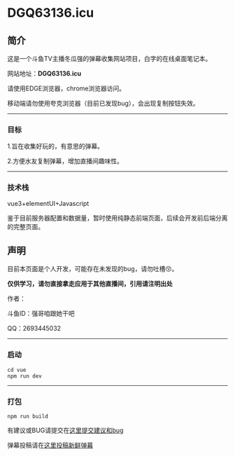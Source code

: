 # DGQ63136.icu

## 简介

这是一个斗鱼TV主播冬瓜强的弹幕收集网站项目，白字的在线桌面笔记本。

网站地址：**DGQ63136.icu**

请使用EDGE浏览器，chrome浏览器访问。

移动端请勿使用夸克浏览器（目前已发现bug），会出现复制按钮失效。

------

### 目标

1.旨在收集好玩的，有意思的弹幕。

2.方便水友复制弹幕，增加直播间趣味性。

------

### 技术栈

vue3+elementUI+Javascript

鉴于目前服务器配置和数据量，暂时使用纯静态前端页面，后续会开发前后端分离的完整页面。

## 声明

目前本页面是个人开发，可能存在未发现的bug，请勿吐槽😚。

**仅供学习，请勿直接拿走应用于其他直播间，引用请注明出处**

作者：

斗鱼ID：强哥咱跟她干吧 

 QQ：2693445032

------

### 启动

```
cd vue
npm run dev
```

------

### 打包

```
npm run build
```

有建议或BUG请提交在[这里提交建议和bug](https://www.wjx.cn/vm/QmBulzI.aspx#)

弹幕投稿请在[这里投稿新鲜弹幕](https://www.wjx.cn/vm/P9UjaRI.aspx#) 
